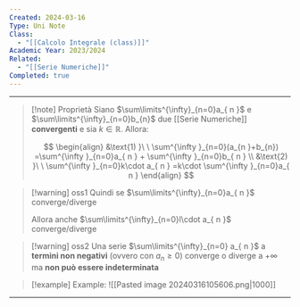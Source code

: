 ```yaml
---
Created: 2024-03-16
Type: Uni Note
Class:
  - "[[Calcolo Integrale (class)]]"
Academic Year: 2023/2024
Related:
  - "[[Serie Numeriche]]"
Completed: true
---
```

---

>[!note] Proprietà
>Siano $\sum\limits^{\infty}_{n=0}a_{ n }$ e $\sum\limits^{\infty}_{n=0}b_{n}$ due [[Serie Numeriche]] **convergenti**  e sia $k\in\mathbb{R}$. Allora:
>
>$$
>\begin{align}
>&\text{1) }\ \ \sum^{\infty }_{n=0}(a_{n }+b_{n}) =\sum^{\infty }_{n=0}a_{ n } + \sum^{\infty }_{n=0}b_{ n } \\
>&\text{2) }\ \ \sum^{\infty }_{n=0}k\cdot a_{ n } =k\cdot \sum^{\infty }_{n=0}a_{ n }
>\end{align}
>$$

>[!warning] oss1
>Quindi se $\sum\limits^{\infty}_{n=0}a_{ n }$ converge/diverge
>
>Allora anche $\sum\limits^{\infty}_{n=0}l\cdot a_{ n }$ converge/diverge

>[!warning] oss2
>Una serie $\sum\limits^{\infty}_{n=0} a_{ n }$ a **termini non negativi** (ovvero con $a_{ n }\geq 0$) converge o diverge a $+\infty$ ma **non può essere indeterminata**

>[!example] Example:
>![[Pasted image 20240316105606.png|1000]]

---
